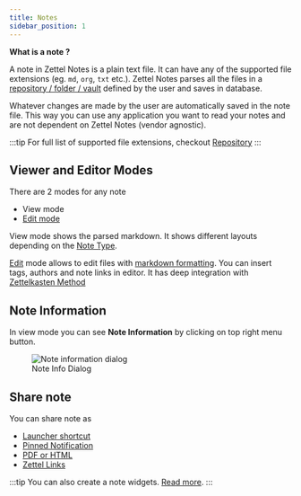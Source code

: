 ```yaml
---
title: Notes
sidebar_position: 1
---
```


**What is a note ?**

A note in Zettel Notes is a plain text file. It can have any of the supported file extensions (eg. `md`, `org`, `txt` etc.). Zettel Notes parses all the files in a [repository / folder / vault](../repository) defined by the user and saves in database. 

Whatever changes are made by the user are automatically saved in the note file. This way you can use any application you want to read your notes and are not dependent on Zettel Notes (vendor agnostic).

:::tip
For full list of supported file extensions, checkout [Repository](../repository)
:::

## Viewer and Editor Modes

There are 2 modes for any note

- View mode
- [Edit mode](./editor)

View mode shows the parsed markdown. It shows different layouts depending on the [Note Type](./note-types). 

[Edit](./editor) mode allows to edit files with [markdown formatting](./editor/markdown). You can insert tags, authors and note links in editor. It has deep integration with [Zettelkasten Method](./editor/zettelkasten)

## Note Information

In view mode you can see **Note Information** by clicking on top right menu button.

<figure>
<img src="/assets/img/note-information-dialog.png" alt="Note information dialog"/>
 <figcaption>Note Info Dialog</figcaption>
</figure>

## Share note

You can share note as 

- [Launcher shortcut](./share-note/launcher-shortcuts)
- [Pinned Notification](./share-note/notifications)
- [PDF or HTML](./share-note/pdf)
- [Zettel Links](./share-note/zettel-links)

:::tip
You can also create a note widgets. [Read more](./share-note/widgets).
:::